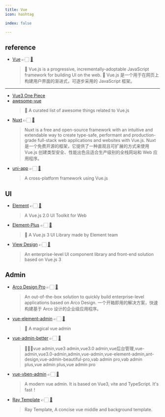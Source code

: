 ```yaml
---
title: Vue
icon: hashtag

index: false

---
```


## reference

- [Vue](https://vuejs.org) 👉🏻 [🐙](https://github.com/vuejs/core)
    > 🖖 Vue.js is a progressive, incrementally-adoptable JavaScript framework for building UI on the web.
    > 🖖 Vue.js 是一个用于在网页上构建用户界面的渐进式，可逐步采用的 JavaScript 框架。

------    

- [Vue3 One Piece](https://vue3js.cn)
- [awesome-vue](https://github.com/vuejs/awesome-vue)
    > 🎉 A curated list of awesome things related to Vue.js
- [Nuxt](https://nuxt.com) 👉🏻 [🐙](https://github.com/nuxt/nuxt)
    > Nuxt is a free and open-source framework with an intuitive and extendable way to create type-safe, performant and production-grade full-stack web applications and websites with Vue.js.
    > Nuxt 是一个免费开源的框架，它提供了一种直观且可扩展的方式来使用 Vue.js 创建类型安全、性能出色且适合生产级别的全栈网站和 Web 应用程序。
- [uni-app](https://uniapp.dcloud.net.cn) 👉🏻 [🐙](https://github.com/dcloudio/uni-app)
    > A cross-platform framework using Vue.js

## UI

- [Element](https://element.eleme.cn) 👉🏻 [🐙](https://github.com/ElemeFE/element)
    > A Vue.js 2.0 UI Toolkit for Web
- [Element-Plus](https://element-plus.org) 👉🏻 [🐙](https://github.com/element-plus/element-plus)
    > 🎉 A Vue.js 3 UI Library made by Element team
- [View Design](https://www.iviewui.com) 👉🏻 [🐙](https://github.com/view-design/ViewUIPlus)
    > An enterprise-level UI component library and front-end solution based on Vue.js 3

## Admin

- [Arco Design Pro](https://pro.arco.design/) 👉🏻 [🐙](https://github.com/arco-design/arco-design-pro-vue)
    > An out-of-the-box solution to quickly build enterprise-level applications based on Arco Design.
    > 一个开箱即用的解决方案，快速构建基于 Arco 设计的企业级应用程序。
- [vue-element-admin](https://panjiachen.github.io/vue-element-admin) 👉🏻 [🐙](https://github.com/PanJiaChen/vue-element-admin)
    > 🎉 A magical vue admin
- [vue-admin-better](https://vue-admin-beautiful.com/vue-admin-arco) 👉🏻 [🐙](https://github.com/chuzhixin/vue-admin-better)
    > 🚀🚀🚀vue admin,vue3 admin,vue3.0 admin,vue后台管理,vue-admin,vue3.0-admin,admin,vue-admin,vue-element-admin,ant-design,vue-admin-beautiful-pro,vab admin pro,vab admin plus,vue admin plus,vue admin pro
- [vue-vben-admin](https://vben.vvbin.cn) 👉🏻 [🐙](https://github.com/vbenjs/vue-vben-admin)
    > A modern vue admin. It is based on Vue3, vite and TypeScript. It's fast！
- [Ray Template](https://xiaodaigua-ray.github.io/ray-template-doc) 👉🏻 [🐙](https://github.com/XiaoDaiGua-Ray/ray-template)
    > Ray Template, A concise vue middle and background template.